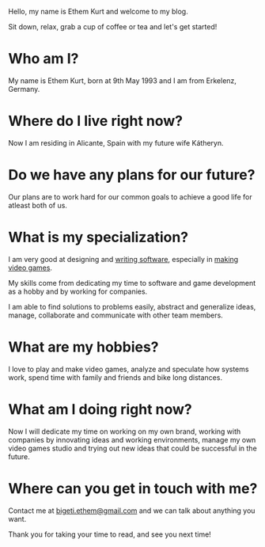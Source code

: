 Hello, my name is Ethem Kurt and welcome to my blog.

Sit down, relax, grab a cup of coffee or tea and let's get started!

# Who am I?

My name is Ethem Kurt, born at 9th May 1993 and I am from Erkelenz, Germany.

# Where do I live right now?

Now I am residing in Alicante, Spain with my future wife Kátheryn.

# Do we have any plans for our future?

Our plans are to work hard for our common goals to achieve a good life for atleast both of us.

# What is my specialization?

I am very good at designing and [writing software](https://github.com/BigETI), especially in [making video games](https://bigeti.itch.io).

My skills come from dedicating my time to software and game development as a hobby and by working for companies.

I am able to find solutions to problems easily, abstract and generalize ideas, manage, collaborate and communicate with other team members.

# What are my hobbies?

I love to play and make video games, analyze and speculate how systems work, spend time with family and friends and bike long distances.

# What am I doing right now?

Now I will dedicate my time on working on my own brand, working with companies by innovating ideas and working environments, manage my own video games studio and trying out new ideas that could be successful in the future.

# Where can you get in touch with me?

Contact me at [bigeti.ethem@gmail.com](mailto://bigeti.ethem@gmail.com) and we can talk about anything you want.

Thank you for taking your time to read, and see you next time!